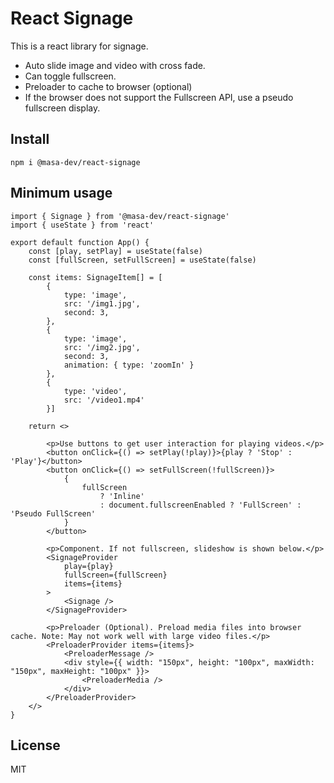 # React Signage

This is a react library for signage.

- Auto slide image and video with cross fade.
- Can toggle fullscreen.
- Preloader to cache to browser (optional)
- If the browser does not support the Fullscreen API, use a pseudo fullscreen display.


## Install

```
npm i @masa-dev/react-signage
```

## Minimum usage

```tsx
import { Signage } from '@masa-dev/react-signage'
import { useState } from 'react'

export default function App() {
    const [play, setPlay] = useState(false)
    const [fullScreen, setFullScreen] = useState(false)

    const items: SignageItem[] = [
        {
            type: 'image',
            src: '/img1.jpg',
            second: 3,
        },
        {
            type: 'image',
            src: '/img2.jpg',
            second: 3,
            animation: { type: 'zoomIn' }
        },
        {
            type: 'video',
            src: '/video1.mp4'
        }]

    return <>

        <p>Use buttons to get user interaction for playing videos.</p>
        <button onClick={() => setPlay(!play)}>{play ? 'Stop' : 'Play'}</button>
        <button onClick={() => setFullScreen(!fullScreen)}>
            {
                fullScreen
                    ? 'Inline'
                    : document.fullscreenEnabled ? 'FullScreen' : 'Pseudo FullScreen'
            }
        </button>

        <p>Component. If not fullscreen, slideshow is shown below.</p>
        <SignageProvider
            play={play}
            fullScreen={fullScreen}
            items={items}
        >
            <Signage />
        </SignageProvider>

        <p>Preloader (Optional). Preload media files into browser cache. Note: May not work well with large video files.</p>
        <PreloaderProvider items={items}>
            <PreloaderMessage />
            <div style={{ width: "150px", height: "100px", maxWidth: "150px", maxHeight: "100px" }}>
                <PreloaderMedia />
            </div>
        </PreloaderProvider>
    </>
}
```

## License

MIT
